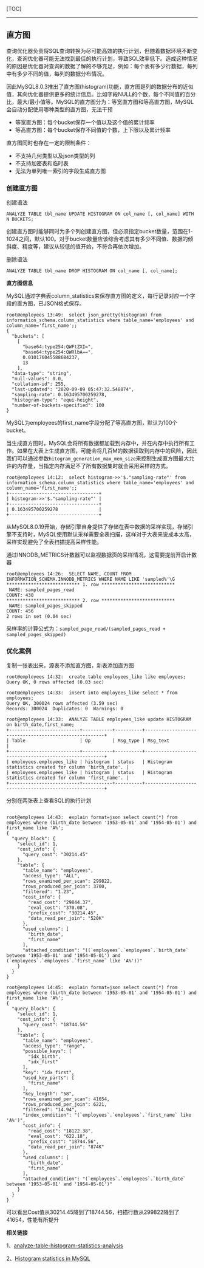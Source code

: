 [TOC]

---
## 直方图

查询优化器负责将SQL查询转换为尽可能高效的执行计划，但随着数据环境不断变化，查询优化器可能无法找到最佳的执行计划，导致SQL效率低下。造成这种情况的原因是优化器对查询的数据了解的不够充足，例如：每个表有多少行数据，每列中有多少不同的值，每列的数据分布情况。

因此MySQL8.0.3推出了直方图(histogram)功能，直方图是列的数据分布的近似值，其向优化器提供更多的统计信息。比如字段NULL的个数，每个不同值的百分比，最大/最小值等。MySQL的直方图分为：等宽直方图和等高直方图，MySQL会自动分配使用哪种类型的直方图，无法干预
- 等宽直方图：每个bucket保存一个值以及这个值的累计频率
- 等高直方图：每个bucket保存不同值的个数，上下限以及累计频率

直方图同时也存在一定的限制条件：
- 不支持几何类型以及json类型的列
- 不支持加密表和临时表
- 无法为单列唯一索引的字段生成直方图

### 创建直方图

创建语法
```
ANALYZE TABLE tbl_name UPDATE HISTOGRAM ON col_name [, col_name] WITH N BUCKETS;
```
创建直方图时能够同时为多个列创建直方图，但必须指定bucket数量，范围在1-1024之间，默认100。对于bucket数量应该综合考虑其有多少不同值、数据的倾斜度、精度等，建议从较低的值开始，不符合再依次增加。

删除语法
```
ANALYZE TABLE tbl_name DROP HISTOGRAM ON col_name [, col_name];
```

**直方图信息**

MySQL通过字典表column_statistics来保存直方图的定义，每行记录对应一个字段的直方图，已JSON格式保存。
```
root@employees 13:49:  select json_pretty(histogram) from information_schema.column_statistics where table_name='employees' and column_name='first_name';;
{
  "buckets": [
    [
      "base64:type254:QWFtZXI=",
      "base64:type254:QWRlbA==",
      0.010176045588684237,
      13
    ],
  "data-type": "string",
  "null-values": 0.0,
  "collation-id": 255,
  "last-updated": "2020-09-09 05:47:32.548874",
  "sampling-rate": 0.163495700259278,
  "histogram-type": "equi-height",
  "number-of-buckets-specified": 100
}
```
MySQL为employees的first_name字段分配了等高直方图，默认为100个bucket。

当生成直方图时，MySQL会将所有数据都加载到内存中，并在内存中执行所有工作。如果在大表上生成直方图，可能会将几百M的数据读取到内存中的风险，因此我们可以通过参数`hitogram_generation_max_mem_size`来控制生成直方图最大允许的内存量，当指定内存满足不了所有数据集时就会采用采样的方式。
```
root@employees 14:12:  select histogram->>'$."sampling-rate"' from information_schema.column_statistics where table_name='employees' and column_name='first_name';;
+---------------------------------+
| histogram->>'$."sampling-rate"' |
+---------------------------------+
| 0.163495700259278               |
+---------------------------------+
```
从MySQL8.0.19开始，存储引擎自身提供了存储在表中数据的采样实现，存储引擎不支持时，MySQL使用默认采样需要全表扫描，这样对于大表来说成本太高，采样实现避免了全表扫描提高采样性能。

通过INNODB_METRICS计数器可以监视数据页的采样情况，这需要提前开启计数器
```
root@employees 14:26:  SELECT NAME, COUNT FROM INFORMATION_SCHEMA.INNODB_METRICS WHERE NAME LIKE 'sampled%'\G
*************************** 1. row ***************************
 NAME: sampled_pages_read
COUNT: 430
*************************** 2. row ***************************
 NAME: sampled_pages_skipped
COUNT: 456
2 rows in set (0.04 sec)
```
采样率的计算公式为：`sampled_page_read/(sampled_pages_read + sampled_pages_skipped)`

### 优化案例

复制一张表出来，源表不添加直方图，新表添加直方图
```
root@employees 14:32:  create table employees_like like employees;
Query OK, 0 rows affected (0.03 sec)

root@employees 14:33:  insert into employees_like select * from employees;
Query OK, 300024 rows affected (3.59 sec)
Records: 300024  Duplicates: 0  Warnings: 0

root@employees 14:33:  ANALYZE TABLE employees_like update HISTOGRAM on birth_date,first_name;
+--------------------------+-----------+----------+-------------------------------------------------------+
| Table                    | Op        | Msg_type | Msg_text                                              |
+--------------------------+-----------+----------+-------------------------------------------------------+
| employees.employees_like | histogram | status   | Histogram statistics created for column 'birth_date'. |
| employees.employees_like | histogram | status   | Histogram statistics created for column 'first_name'. |
+--------------------------+-----------+----------+-------------------------------------------------------+
```

分别在两张表上查看SQL的执行计划
```

root@employees 14:43:  explain format=json select count(*) from employees where (birth_date between '1953-05-01' and '1954-05-01') and first_name like 'A%';
{
  "query_block": {
    "select_id": 1,
    "cost_info": {
      "query_cost": "30214.45"
    },
    "table": {
      "table_name": "employees",
      "access_type": "ALL",
      "rows_examined_per_scan": 299822,
      "rows_produced_per_join": 3700,
      "filtered": "1.23",
      "cost_info": {
        "read_cost": "29844.37",
        "eval_cost": "370.08",
        "prefix_cost": "30214.45",
        "data_read_per_join": "520K"
      },
      "used_columns": [
        "birth_date",
        "first_name"
      ],
      "attached_condition": "((`employees`.`employees`.`birth_date` between '1953-05-01' and '1954-05-01') and (`employees`.`employees`.`first_name` like 'A%'))"
    }
  }
}

root@employees 14:45:  explain format=json select count(*) from employees where (birth_date between '1953-05-01' and '1954-05-01') and first_name like 'A%';
{
  "query_block": {
    "select_id": 1,
    "cost_info": {
      "query_cost": "18744.56"
    },
    "table": {
      "table_name": "employees",
      "access_type": "range",
      "possible_keys": [
        "idx_birth",
        "idx_first"
      ],
      "key": "idx_first",
      "used_key_parts": [
        "first_name"
      ],
      "key_length": "58",
      "rows_examined_per_scan": 41654,
      "rows_produced_per_join": 6221,
      "filtered": "14.94",
      "index_condition": "(`employees`.`employees`.`first_name` like 'A%')",
      "cost_info": {
        "read_cost": "18122.38",
        "eval_cost": "622.18",
        "prefix_cost": "18744.56",
        "data_read_per_join": "874K"
      },
      "used_columns": [
        "birth_date",
        "first_name"
      ],
      "attached_condition": "(`employees`.`employees`.`birth_date` between '1953-05-01' and '1954-05-01')"
    }
  }
}
```

可以看出Cost值从30214.45降到了18744.56，扫描行数从299822降到了41654，性能有所提升

**相关链接**

1、[analyze-table-histogram-statistics-analysis](https://dev.mysql.com/doc/refman/8.0/en/analyze-table.html#analyze-table-histogram-statistics-analysis)

2、[Histogram statistics in MySQL](https://mysqlserverteam.com/histogram-statistics-in-mysql/)
